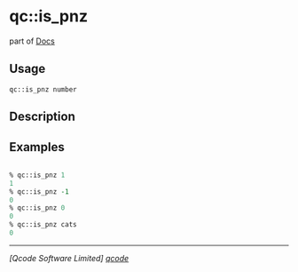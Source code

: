 qc::is_pnz
==========

part of [Docs](../index.md)

Usage
-----
`qc::is_pnz number`

Description
-----------


Examples
--------
```tcl

% qc::is_pnz 1
1
% qc::is_pnz -1
0
% qc::is_pnz 0
0
% qc::is_pnz cats
0
```

----------------------------------
*[Qcode Software Limited] [qcode]*

[qcode]: http://www.qcode.co.uk "Qcode Software"